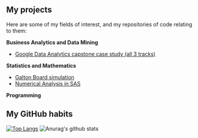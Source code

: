 ## My projects
Here are some of my fields of interest, and my repositories of code relating to them:

**Business Analytics and Data Mining**
* [Google Data Analytics capstone case study (all 3 tracks)]()

**Statistics and Mathematics**
* [Galton Board simulation](https://github.com/nuclearcheesecake/galton-board)
* [Numerical Analysis in SAS](https://github.com/nuclearcheesecake/numerical-analysis-in-sas)

**Programming**

## My GitHub habits

[![Top Langs](https://github-readme-stats.vercel.app/api/top-langs/?username=nuclearcheesecake)](https://github.com/nuclearcheesecake/github-readme-stats)
![Anurag's github stats](https://github-readme-stats.vercel.app/api?username=nuclearcheesecake)




<!--
**nuclearcheesecake/nuclearcheesecake** is a ✨ _special_ ✨ repository because its `README.md` (this file) appears on your GitHub profile.

Here are some ideas to get you started:

- 🔭 I’m currently working on ...
- 🌱 I’m currently learning ...
- 👯 I’m looking to collaborate on ...
- 🤔 I’m looking for help with ...
- 💬 Ask me about ...
- 📫 How to reach me: ...
- 😄 Pronouns: ...
- ⚡ Fun fact: ...
-->
